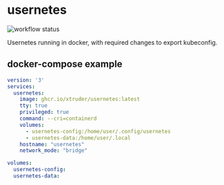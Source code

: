 # usernetes

![workflow status](https://github.com/xtruder/docker-images/actions/workflows/usernetes.yml/badge.svg)

Usernetes running in docker, with required changes to export kubeconfig.

## docker-compose example

```yaml
version: '3'
services:
  usernetes:
    image: ghcr.io/xtruder/usernetes:latest
    tty: true
    privileged: true
    command: --cri=containerd
    volumes:
      - usernetes-config:/home/user/.config/usernetes
      - usernetes-data:/home/user/.local
    hostname: "usernetes"
    network_mode: "bridge"

volumes:
  usernetes-config:
  usernetes-data:
```